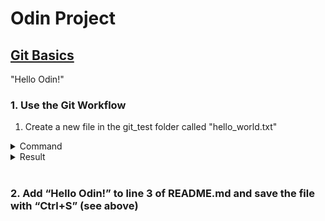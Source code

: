 # Odin Project 
## [Git Basics](https://www.theodinproject.com/lessons/foundations-git-basics)
"Hello Odin!" 
### 1. Use the Git Workflow 

1. Create a new file in the git_test folder called "hello_world.txt" 

<details>
<summary>
Command
</summary>
code hello_world.txt
</details>


<details>
<summary>
Result
</summary>
see [hello_world.txt](hello_world.txt)
</details>

</br>

### 2. Add “Hello Odin!” to line 3 of README.md and save the file with “Ctrl+S” (see above)

